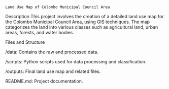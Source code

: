                                                                                   Land Use Map of Colombo Municipal Council Area

Description This project involves the creation of a detailed land use map for the Colombo Municipal Council Area, using GIS techniques. The map categorizes the land into various classes such as agricultural land, urban areas, forests, and water bodies.


Files and Structure

/data: Contains the raw and processed data.

/scripts: Python scripts used for data processing and classification.

/outputs: Final land use map and related files.

README.md: Project documentation.
